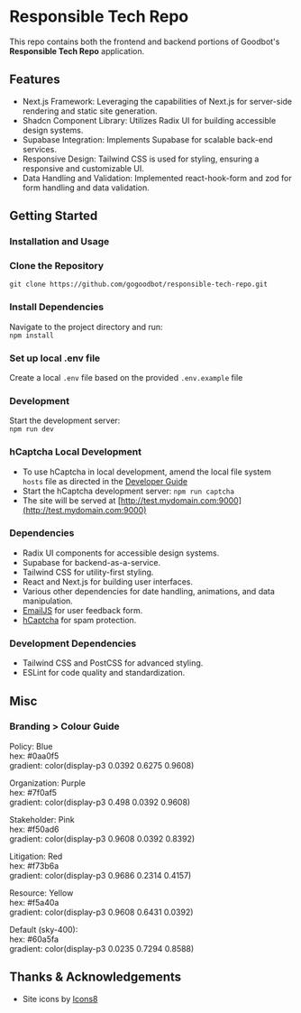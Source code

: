 # Responsible Tech Repo

This repo contains both the frontend and backend portions of Goodbot's **Responsible Tech Repo** application.

## Features

- Next.js Framework: Leveraging the capabilities of Next.js for server-side rendering and static site generation.
- Shadcn Component Library: Utilizes Radix UI for building accessible design systems.
- Supabase Integration: Implements Supabase for scalable back-end services.
- Responsive Design: Tailwind CSS is used for styling, ensuring a responsive and customizable UI.
- Data Handling and Validation: Implemented react-hook-form and zod for form handling and data validation.

## Getting Started

### Installation and Usage

### Clone the Repository  
`git clone https://github.com/gogoodbot/responsible-tech-repo.git`

### Install Dependencies    
Navigate to the project directory and run:  
`npm install`

### Set up local .env file
Create a local `.env` file based on the provided `.env.example` file

### Development
Start the development server:  
`npm run dev`

### hCaptcha Local Development
- To use hCaptcha in local development, amend the local file system `hosts` file as directed in the [Developer Guide](https://docs.hcaptcha.com/#local-development)  
- Start the hCaptcha development server:
`npm run captcha`  
- The site will be served at [http://test.mydomain.com:9000](http://test.mydomain.com:9000)

### Dependencies  
- Radix UI components for accessible design systems.
- Supabase for backend-as-a-service.
- Tailwind CSS for utility-first styling.
- React and Next.js for building user interfaces.
- Various other dependencies for date handling, animations, and data manipulation.
- [EmailJS](https://www.emailjs.com) for user feedback form.
- [hCaptcha](https://www.hcaptcha.com) for spam protection.

### Development Dependencies  
- Tailwind CSS and PostCSS for advanced styling.
- ESLint for code quality and standardization.

## Misc

### Branding > Colour Guide

Policy: Blue  
hex: #0aa0f5  
gradient: color(display-p3 0.0392 0.6275 0.9608)  

Organization: Purple  
hex: #7f0af5  
gradient: color(display-p3 0.498 0.0392 0.9608)  

Stakeholder: Pink  
hex: #f50ad6  
gradient: color(display-p3 0.9608 0.0392 0.8392)  

Litigation: Red  
hex: #f73b6a  
gradient: color(display-p3 0.9686 0.2314 0.4157)  

Resource: Yellow  
hex: #f5a40a  
gradient: color(display-p3 0.9608 0.6431 0.0392)  

Default (sky-400):  
hex: #60a5fa  
gradient: color(display-p3 0.0235 0.7294 0.8588)  

## Thanks & Acknowledgements
- Site icons by [Icons8](https://icons8.com/)